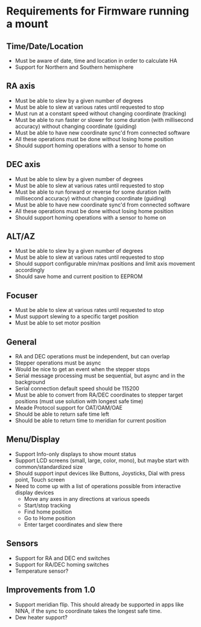 # Requirements for Firmware running a mount

## Time/Date/Location
- Must be aware of date, time and location in order to calculate HA
- Support for Northern and Southern hemisphere

## RA axis
- Must be able to slew by a given number of degrees
- Must be able to slew at various rates until requested to stop
- Must run at a constant speed without changing coordinate (tracking)
- Must be able to run faster or slower for some duration (with millisecond accuracy) without changing coordinate (guiding)
- Must be able to have new coordinate sync'd from connected software
- All these operations must be done without losing home position
- Should support homing operations with a sensor to home on

## DEC axis
- Must be able to slew by a given number of degrees
- Must be able to slew at various rates until requested to stop
- Must be able to run forward or reverse for some duration (with millisecond accuracy) without changing coordinate (guiding)
- Must be able to have new coordinate sync'd from connected software
- All these operations must be done without losing home position
- Should support homing operations with a sensor to home on

## ALT/AZ
- Must be able to slew by a given number of degrees
- Must be able to slew at various rates until requested to stop
- Should support configurable min/max positions and limit axis movement accordingly
- Should save home and current position to EEPROM

## Focuser
- Must be able to slew at various rates until requested to stop
- Must support slewing to a specific target position
- Must be able to set motor position

## General
- RA and DEC operations must be independent, but can overlap
- Stepper operations must be async
- Would be nice to get an event when the stepper stops
- Serial message processing must be sequential, but async and in the background
- Serial connection default speed should be 115200
- Must be able to convert from RA/DEC coordinates to stepper target positions (must use solution with longest safe time)
- Meade Protocol support for OAT/OAM/OAE
- Should be able to return safe time left
- Should be able to return time to meridian for current position

## Menu/Display
- Support Info-only displays to show mount status
- Support LCD screens (small, large, color, mono), but maybe start with common/standardized size
- Should support input devices like Buttons, Joysticks, Dial with press point, Touch screen
- Need to come up with a list of operations possible from interactive display devices
  - Move any axes in any directions at various speeds
  - Start/stop tracking
  - Find home position 
  - Go to Home position
  - Enter target coordinates and slew there

## Sensors
- Support for RA and DEC end switches
- Support for RA/DEC homing switches
- Temperature sensor?

## Improvements from 1.0
- Support meridian flip. This should already be supported in apps like NINA, if the sync to coordinate takes the longest safe time.
- Dew heater support?
